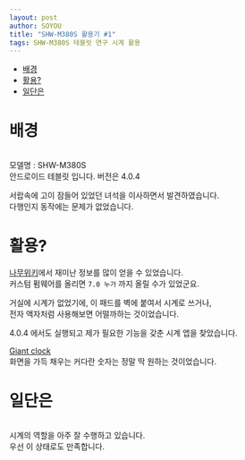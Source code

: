 ```yaml
---
layout: post
author: SOYOU
title: "SHW-M380S 활용기 #1"
tags: SHW-M380S 테블릿 연구 시계 활용
---
```


<div id='preview-contents' class='note-content'>
        <div>
                <div class="toc">
                        <div class="toc">
                                <ul>
                                        <li><a href="#배경">배경</a></li>
                                        <li><a href="#활용">활용?</a></li>
                                        <li><a href="#일단은">일단은</a></li>
                                </ul>
                        </div>
                </div>
        </div>
        <h1 id="배경">배경</h1>
        <p><img longdesc="https://d.pr/i/LOl35x+" alt="" title="" type="image/jpeg" src="https://d.pr/i/LOl35x+" class=""></p>
        <p>모델명 : SHW-M380S <br>
                안드로이드 테블릿 입니다. 버전은 4.0.4</p>
        <p>서랍속에 고이 잠들어 있었던 녀석을 이사하면서 발견하였습니다. <br>
                다행인지 동작에는 문제가 없었습니다.</p>
        <h1 id="활용">활용?</h1>
        <p><a href="https://namu.wiki/w/%EA%B0%A4%EB%9F%AD%EC%8B%9C%20%ED%83%AD%2010.1" target="_blank">나무위키</a>에서 재미난 정보를 많이 얻을 수 있었습니다. <br>
                커스텀 펌웨어를 올리면 <code>7.0 누가</code> 까지 올릴 수가 있었군요.</p>
        <p>거실에 시계가 없었기에, 이 패드를 벽에 붙여서 시계로 쓰거나, <br>
                전자 액자처럼 사용해보면 어떨까하는 것이었습니다.</p>
        <p>4.0.4 에서도 실행되고 제가 필요한 기능을 갖춘 시계 앱을 찾았습니다.</p>
        <p><img longdesc="https://www.evernote.com/l/AChquQu3I3RPrrs5CQco884O1kY16P8Ll4UB/image.png" alt="" title="" type="image/png" src="https://www.evernote.com/l/AChquQu3I3RPrrs5CQco884O1kY16P8Ll4UB/image.png" class=""> <br>
                <a href="https://play.google.com/store/apps/details?id=com.bojankogoj.giantclock&amp;hl=ko&amp;gl=US" target="_blank">Giant clock</a> <br>
                화면을 가득 채우는 커다란 숫자는 정말 딱 원하는 것이었습니다.
        </p>
        <h1 id="일단은">일단은</h1>
        <p><img longdesc="https://d.pr/i/mjq0Y2+" alt="" title="" type="image/jpeg" src="https://d.pr/i/mjq0Y2+" class=""></p>
        <p>시계의 역할을 아주 잘 수행하고 있습니다. <br>
                우선 이 상태로도 만족합니다.</p>
</div>

